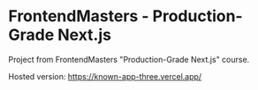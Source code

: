 # FrontendMasters - Production-Grade Next.js

Project from FrontendMasters "Production-Grade Next.js" course.

Hosted version: https://known-app-three.vercel.app/
